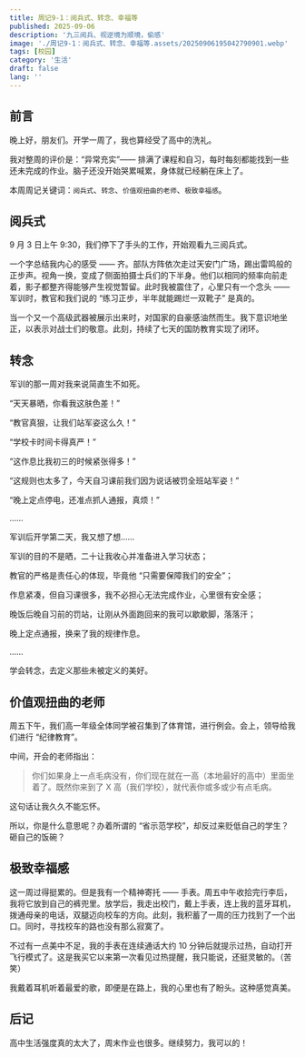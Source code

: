 ```yaml
---
title: 周记9-1：阅兵式、转念、幸福等
published: 2025-09-06
description: '九三阅兵、视逆境为顺境，偷感'
image: './周记9-1：阅兵式、转念、幸福等.assets/20250906195042790901.webp'
tags: [校园]
category: '生活'
draft: false 
lang: ''
---
```


## 前言





晚上好，朋友们。开学一周了，我也算经受了高中的洗礼。





我对整周的评价是：“异常充实”—— 排满了课程和自习，每时每刻都能找到一些还未完成的作业。脑子还没开始哭累喊累，身体就已经躺在床上了。





本周周记关键词：`阅兵式`、`转念`、`价值观扭曲的老师`、`极致幸福感`。





## 阅兵式





9 月 3 日上午 9:30，我们停下了手头的工作，开始观看九三阅兵式。





一个字总结我内心的感受 —— 齐。部队方阵依次走过天安门广场，踢出雷鸣般的正步声。视角一换，变成了侧面拍摄士兵们的下半身。他们以相同的频率向前走着，影子都整齐得能够产生视觉暂留。此时我被震住了，心里只有一个念头 —— 军训时，教官和我们说的 “练习正步，半年就能踢烂一双靴子” 是真的。





当一个又一个高级武器被展示出来时，对国家的自豪感油然而生。我下意识地坐正，以表示对战士们的敬意。此刻，持续了七天的国防教育实现了闭环。





## 转念





军训的那一周对我来说简直生不如死。





“天天暴晒，你看我这肤色差！”





“教官真狠，让我们站军姿这么久！”





“学校卡时间卡得真严！”





“这作息比我初三的时候紧张得多！”





“这规则也太多了，今天自习课前我们因为说话被罚全班站军姿！”





“晚上定点停电，还准点抓人通报，真烦！”





……





军训后开学第二天，我又想了想……





军训的目的不是晒，二十让我收心并准备进入学习状态；





教官的严格是责任心的体现，毕竟他 “只需要保障我们的安全”；





作息紧凑，但自习课很多，我不必担心无法完成作业，心里很有安全感；





晚饭后晚自习前的罚站，让刚从外面跑回来的我可以歇歇脚，落落汗；





晚上定点通报，换来了我的规律作息。





……





学会转念，去定义那些未被定义的美好。





## 价值观扭曲的老师





周五下午，我们高一年级全体同学被召集到了体育馆，进行例会。会上，领导给我们进行 “纪律教育”。





中间，开会的老师指出：





> 你们如果身上一点毛病没有，你们现在就在一高（本地最好的高中）里面坐着了。既然你来到了 X 高（我们学校），就代表你或多或少有点毛病。





这句话让我久久不能忘怀。





所以，你是什么意思呢？办着所谓的 “省示范学校”，却反过来贬低自己的学生？砸自己的饭碗？





## 极致幸福感





这一周过得挺累的。但是我有一个精神寄托 —— 手表。周五中午收拾完行李后，我将它放到自己的裤兜里。放学后，我走出校门，戴上手表，连上我的蓝牙耳机，拨通母亲的电话，双腿迈向校车的方向。此刻，我积蓄了一周的压力找到了一个出口。同时，寻找校车的路也没有那么寂寞了。





不过有一点美中不足，我的手表在连续通话大约 10 分钟后就提示过热，自动打开飞行模式了。这是我买它以来第一次看见过热提醒，我只能说，还挺灵敏的。（苦笑）





我戴着耳机听着最爱的歌，即便是在路上，我的心里也有了盼头。这种感觉真美。





## 后记





高中生活强度真的太大了，周末作业也很多。继续努力，我可以的！
